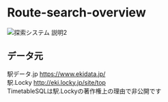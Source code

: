# Route-search-overview
![探索システム 説明2](https://user-images.githubusercontent.com/40758752/106231264-a3271100-6234-11eb-829e-3b335065a260.png)

## データ元
駅データ.jp https://www.ekidata.jp/  
駅.Locky http://eki.locky.jp/site/top  
TimetableSQLは駅.Lockyの著作権上の理由で非公開です
